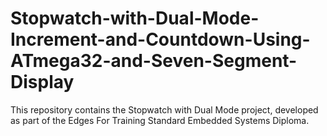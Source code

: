 # Stopwatch-with-Dual-Mode-Increment-and-Countdown-Using-ATmega32-and-Seven-Segment-Display
This repository contains the Stopwatch with Dual Mode project, developed as part of the Edges For Training Standard Embedded Systems Diploma.
